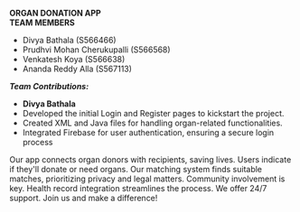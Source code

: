 **ORGAN DONATION APP** <br>
**TEAM MEMBERS**

- Divya Bathala (S566466)
- Prudhvi Mohan Cherukupalli (S566568)
- Venkatesh Koya (S566638)
- Ananda Reddy Alla (S567113)

***Team Contributions:***
 - <b> Divya Bathala </b>
 - Developed the initial Login and Register pages to kickstart the project.
 - Created XML and Java files for handling organ-related functionalities.
 - Integrated Firebase for user authentication, ensuring a secure login process



Our app connects organ donors with recipients, saving lives. Users indicate if they'll donate or need organs. Our matching system finds suitable matches, prioritizing privacy and legal matters. Community involvement is key. Health record integration streamlines the process. We offer 24/7 support. Join us and make a difference!
